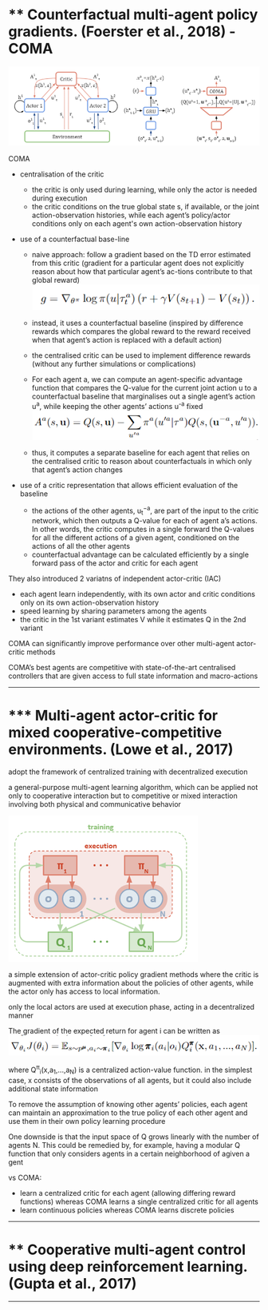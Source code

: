 

# ** Counterfactual multi-agent policy gradients. (Foerster et al., 2018) - COMA

![](imgs/foerster17_COMA_architecture.PNG)

COMA 
- centralisation of the critic
  - the critic is only used during learning, while only the actor is needed during execution
  - the critic conditions on the true global state s, if available, or the joint action-observation histories, while each agent’s policy/actor conditions only on each agent's own action-observation history

- use of a counterfactual base-line
  - naive approach: follow a gradient based on the TD error estimated from this critic (gradient for a particular agent does not explicitly reason about how that particular agent’s ac-tions contribute to that global reward)
![](imgs/foerster17_naive_approach.PNG)

  - instead, it uses a counterfactual baseline (inspired by difference rewards which compares the global reward to the reward received when that agent’s action is replaced with a default action)
  - the centralised critic can be used to implement difference rewards (without any further simulations or complications)
  - For each agent a, we can compute an agent-specific advantage function that compares the Q-value for the current joint action u to a counterfactual baseline that marginalises out a single agent’s action u<sup>a</sup>, while keeping the other agents’ actions u<sup>-a</sup> fixed
![](imgs/foerster17_counterfactual_baseline.PNG)
  
  - thus, it computes a separate baseline for each agent that relies on the centralised critic to reason about counterfactuals in which only that agent’s action changes

- use of a critic representation that allows efficient evaluation of the baseline
  - the actions of the other agents, u<sub>t</sub><sup>−a</sup>, are part of the input to the critic network, which then outputs a Q-value for each of agent a’s actions. In other words, the critic computes in a single forward the Q-values for all the different actions of a given agent, conditioned on the actions of all the other agents
  - counterfactual advantage can be calculated efficiently by a single forward pass of the actor and critic for each agent

They also introduced 2 variatns of independent actor-critic (IAC)
- each agent learn independently, with its own actor and critic conditions only on its own action-observation history
- speed learning by sharing parameters among the agents
- the critic in the 1st variant estimates V while it estimates Q in the 2nd variant



COMA can significantly improve performance over other multi-agent actor-critic methods

COMA’s best agents are competitive with state-of-the-art centralised controllers that are given access to full state information and macro-actions



---
# *** Multi-agent actor-critic for mixed cooperative-competitive environments. (Lowe et al., 2017)

adopt the framework of centralized training with decentralized execution

a general-purpose multi-agent learning algorithm, which can be applied not only to cooperative interaction but to competitive or mixed interaction involving both physical and communicative behavior

![](imgs/lowe17_architecture.PNG)

a simple extension of actor-critic policy gradient methods where the critic is augmented with extra information about the policies of other agents, while the actor only has access to local information. 

only the local actors are used at execution phase, acting in a decentralized manner

The gradient of the expected return for agent i can be written as 
![](imgs/lowe17_gradient.PNG)

where Q<sup>π</sup><sub>i</sub>(x,a<sub>1</sub>,...,a<sub>N</sub>) is a centralized action-value function. in the simplest case, x consists of the observations of all agents, but it could also include additional state information

To remove the assumption of knowing other agents’ policies, each agent can maintain an approximation to the true policy of each other agent and use them in their own policy learning procedure

One downside is that the input space of Q grows linearly with the number of agents N. This could be remedied by, for example, having a modular Q function that only considers agents in a certain neighborhood of agiven a gent


vs COMA:
- learn a centralized critic for each agent (allowing differing reward functions) whereas COMA learns a single centralized critic for all agents 
- learn continuous policies whereas COMA learns discrete policies 


---
# ** Cooperative multi-agent control using deep reinforcement learning. (Gupta et al., 2017)





















---
<!-- ## Stabilising experience replay for deep multi-agent reinforcement learning. (Foerster et al. 2017) -->
